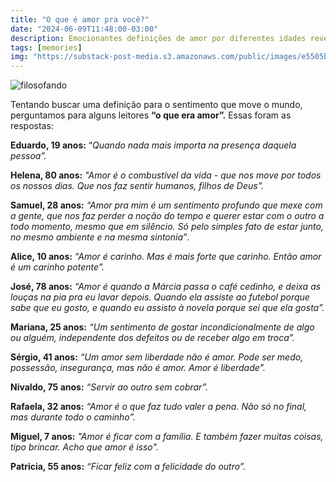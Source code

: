 ```yaml
---
title: "O que é amor pra você?"
date: "2024-06-09T11:48:00-03:00"
description: Emocionantes definições de amor por diferentes idades revelam sua natureza complexa, desde a liberdade até a felicidade na felicidade do outro.
tags: [memories]
img: "https://substack-post-media.s3.amazonaws.com/public/images/e5505b3d-b61d-44e7-9562-3c8ddb55c0d8_640x625.jpeg"
---
```

![filosofando](https://cdn.jsdelivr.net/gh/geanramos/files/img/filosofando.png)


Tentando buscar uma definição para o sentimento que move o mundo, perguntamos para alguns leitores **“o que era amor”.** Essas foram as respostas:

**Eduardo, 19 anos:**  “_Quando nada mais importa na presença daquela pessoa”._
    
**Helena, 80 anos:** _"Amor é o combustível da vida - que nos move por todos os nossos dias. Que nos faz sentir humanos, filhos de Deus”._
    
**Samuel, 28 anos:** _“Amor pra mim é um sentimento profundo que mexe com a gente, que nos faz perder a noção do tempo e querer estar com o outro a todo momento, mesmo que em silêncio. Só pelo simples fato de estar junto, no mesmo ambiente e na mesma sintonia”_.
    
**Alice, 10 anos:** _“Amor é carinho. Mas é mais forte que carinho. Então amor é um carinho potente”._
    
**José, 78 anos:** _“Amor é quando a Márcia passa o café cedinho, e deixa as louças na pia pra eu lavar depois. Quando ela assiste ao futebol porque sabe que eu gosto, e quando eu assisto à novela porque sei que ela gosta”._
    
**Mariana, 25 anos:**  _“Um sentimento de gostar incondicionalmente de algo ou alguém, independente dos defeitos ou de receber algo em troca”._
    
**Sérgio, 41 anos:** _“Um amor sem liberdade não é amor. Pode ser medo, possessão, insegurança, mas não é amor. Amor é liberdade”._
    
**Nivaldo, 75 anos:** _“Servir ao outro sem cobrar”._
    
**Rafaela, 32 anos:** _“Amor é o que faz tudo valer a pena. Não só no final, mas durante todo o caminho”._
    
**Miguel, 7 anos:** _"Amor é ficar com a família. E também fazer muitas coisas, tipo brincar. Acho que amor é isso"._
    
**Patricia, 55 anos:** _“Ficar feliz com a felicidade do outro”._